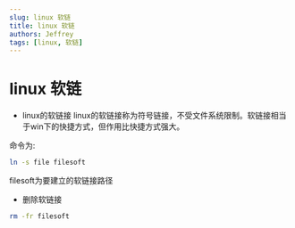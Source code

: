 ```yaml
---
slug: linux 软链
title: linux 软链
authors: Jeffrey
tags: [linux, 软链]
---
```


# linux 软链
- linux的软链接
linux的软链接称为符号链接，不受文件系统限制。软链接相当于win下的快捷方式，但作用比快捷方式强大。

命令为:
```bash
ln -s file filesoft
```
filesoft为要建立的软链接路径

- 删除软链接

```bash
rm -fr filesoft
```

